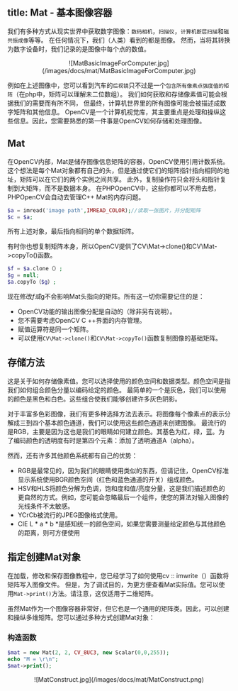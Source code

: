 title: Mat - 基本图像容器
---

我们有多种方式从现实世界中获取数字图像：`数码相机`，`扫描仪`，`计算机断层扫描`和`磁共振成像`等等。
在任何情况下，我们（人类）看到的都是图像。
然而，当将其转换为数字设备时，我们记录的是图像中每个点的数值。
<div align=center>
![MatBasicImageForComputer.jpg](/images/docs/mat/MatBasicImageForComputer.jpg)
</div>

例如在上述图像中，您可以看到汽车的`后视镜`只不过是一个`包含所有像素点强度值的矩阵`（在php中，矩阵可以理解未二位数组）。
我们如何获取和存储像素值可能会根据我们的需要而有所不同，
但最终，计算机世界里的所有图像可能会被描述成数字矩阵和其他信息。
OpenCV是一个计算机视觉库，其主要重点是处理和操纵这些信息。因此，您需要熟悉的第一件事是OpenCV如何存储和处理图像。

## Mat
在OpenCV内部，Mat是储存图像信息矩阵的容器，OpenCV使用引用计数系统。
这个想法是每个Mat对象都有自己的头，但是通过使它们的矩阵指针指向相同的地址，矩阵可以在它们的两个实例之间共享。
此外，复制操作符只会将头和指针复制到大矩阵，而不是数据本身。
在PHPOpenCV中，这些你都可以不用去想，PHPOpenCV会自动去管理C++ Mat的内存问题。

```php
$a = imread('image path',IMREAD_COLOR);//读取一张图片，并分配矩阵
$c = $a;
```

所有上述对象，最后指向相同的单个数据矩阵。

有时你也想复制矩阵本身，所以OpenCV提供了CV\Mat->clone()和CV\Mat->copyTo()函数。

```php
$f = $a.clone（）;
$g = null;
$a.copyTo（$g）;

```

现在修改$f或$g不会影响Mat头指向的矩阵。所有这一切你需要记住的是：

- OpenCV功能的输出图像分配是自动的（除非另有说明）。
- 您不需要考虑OpenCV C ++界面的内存管理。
- 赋值运算符是同一个矩阵。
- 可以使用`CV\Mat->clone()`和`CV\Mat->copyTo()`函数复制图像的基础矩阵。

## 存储方法
这是关于如何存储像素值。您可以选择使用的颜色空间和数据类型。颜色空间是指我们如何组合颜色分量以编码给定的颜色。
最简单的一个是灰色，我们可以使用的颜色是黑色和白色。这些组合使我们能够创建许多灰色阴影。

对于丰富多色彩图像，我们有更多种选择方法去表示。将图像每个像素点的表示分解成三到四个基本颜色通道，我们可以使用这些颜色通道来创建图像。
最流行的是RGB，主要是因为这也是我们的眼睛如何建立颜色。其基色为红，绿，蓝。为了编码颜色的透明度有时是第四个元素：添加了透明通道A（alpha）。

然而，还有许多其他颜色系统都有自己的优势：

- RGB是最常见的，因为我们的眼睛使用类似的东西，但请记住，OpenCV标准显示系统使用BGR颜色空间（红色和蓝色通道的开关）组成颜色。
- HSV和HLS将颜色分解为色调，饱和度和值/亮度分量，这是我们描述颜色的更自然的方式。例如，您可能会忽略最后一个组件，使您的算法对输入图像的光线条件不太敏感。
- YCrCb被流行的JPEG图像格式使用。
- CIE L * a * b *是感知统一的颜色空间，如果您需要测量给定颜色与其他颜色的距离，则可方便使用

## 指定创建Mat对象

在加载，修改和保存图像教程中，您已经学习了如何使用cv :: imwrite（）函数将矩阵写入图像文件。
但是，为了调试目的，为更方便查看Mat实际值。您可以使用`Mat->print()`方法。请注意，这仅适用于二维矩阵。

虽然Mat作为一个图像容器非常好，但它也是一个通用的矩阵类。因此，可以创建和操纵多维矩阵。您可以通过多种方式创建Mat对象：

### 构造函数

```php
$mat = new Mat(2, 2, CV_8UC3, new Scalar(0,0,255));
echo "M = \r\n";
$mat->print();
```

<div align=center>
![MatConstruct.jpg](/images/docs/mat/MatConstruct.png)
</div>